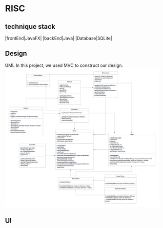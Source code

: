 # RISC
## technique stack

|frontEnd|JavaFX|
|backEnd|Java|
|Database|SQLite|


## Design
UML
In this project, we used MVC to construct our design.
![UML](651UML.png)

## UI
